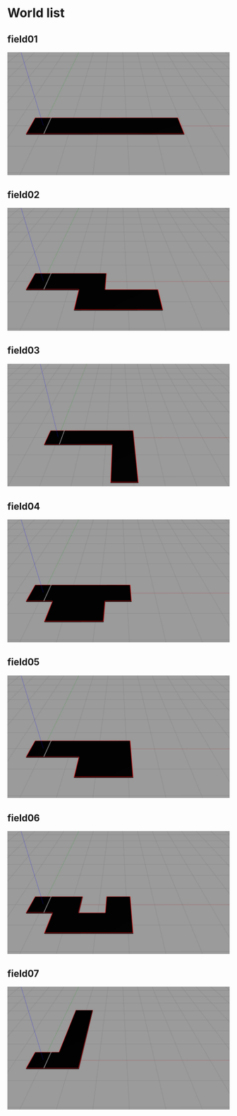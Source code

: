 # World list

## field01

![](../resources/field01.jpg)

## field02

![](../resources/field02.jpg)

## field03

![](../resources/field03.jpg)

## field04

![](../resources/field04.jpg)

## field05

![](../resources/field05.jpg)

## field06

![](../resources/field06.jpg)

## field07

![](../resources/field07.jpg)
